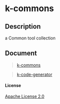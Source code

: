 # k-commons

## Description

a Common tool collection

## Document

> [k-commons](k-commons/README.md)

> [k-code-generator](k-code-generator/README.md)

#### License

[Apache License 2.0](https://www.apache.org/licenses/LICENSE-2.0)
